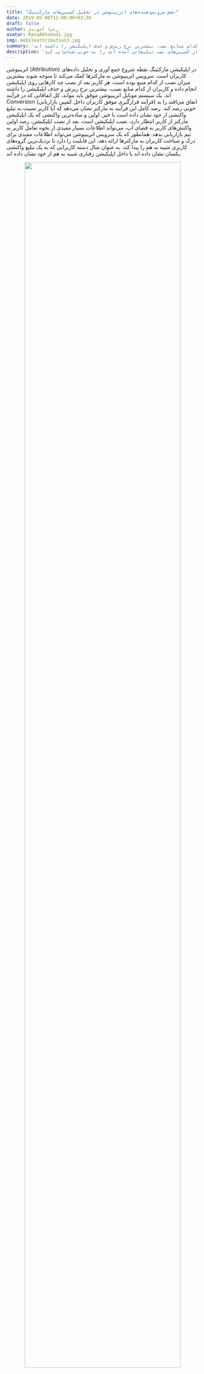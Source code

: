 ```yaml
---
title: "نقش سرویس‌دهنده‌های اتریبیوشن در تحلیل کمپین‌های مارکتینگ"
date: 2019-05-06T11:00:09+03:30
draft: false
author: رعنا آخوندی
avatar: RanaAkhoondi.jpg
img: mobileattribution3.jpg
summary: 'سرویس اتریبیوشن به مارکترها کمک می‌کند تا متوجه شوند بیشترین میزان نصب از کدام منبع بوده است، هر کاربر بعد از نصب چه کارهایی روی اپلیکیشن انجام داده و کاربران از کدام منابع نصب، بیشترین نرخ ریزش و حذف اپلیکیشن را داشته اند. '
description: 'سرویس اتریبیوشن چابک به اپلیکیشن مارکترها کمک میکند تا منابع جذب کاربران با کیفیتی که از کمپین‌های نصب تبلیغاتی آمده اند را به خوبی شناسایی کند'
---
```

اتریبیوشن (Attribution) در اپلیکیشن مارکتینگ نقطه شروع جمع آوری و تحلیل داده‌های کاربران است. سرویس اتریبیوشن به مارکترها کمک می‌کند تا متوجه شوند بیشترین میزان نصب از کدام منبع بوده است، هر کاربر بعد از نصب چه کارهایی روی اپلیکیشن انجام داده و کاربران از کدام منابع نصب، بیشترین نرخ ریزش و حذف اپلیکیشن را داشته اند. یک سیستم موبایل اتریبیوشن موفق باید بتواند، کل اتفاقاتی که در فرآیند  Conversion (فرآیند قرارگیری موفق کاربران داخل کمپین بازاریابی) اتفاق می‌افتد را به خوبی رصد کند. رصد کامل این فرآیند به مارکتر نشان می‌دهد که آیا کاربر نسبت به تبلیغ واکنشی از خود نشان داده است یا خیر. اولین و ساده‌ترین واکنشی که یک اپلیکیشن مارکتر از کاربر انتظار دارد، نصب اپلیکیشن است. بعد از نصب اپلیکیشن، رصد اولین واکنش‌های کاربر به فضای اپ، می‌تواند اطلاعات بسیار مفیدی از نحوه تعامل کاربر به تیم بازاریابی بدهد.
همانطور که یک سرویس اتریبیوشن می‌تواند اطلاعات مفیدی برای درک و شناخت کاربران به مارکترها ارائه دهد، این قابلیت را دارد تا نزدیک‌ترین گروه‌های کاربری شبیه به هم را پیدا کند. به عنوان مثال دسته کاربرانی که به یک تبلیغ واکنشی یکسان نشان داده اند یا داخل اپلیکیشن رفتاری شبیه به هم از خود نشان داده اند.
<p style="text-align: center;"><img width=90% src="http://uupload.ir/files/s5y1_mobileattribution3.jpg" /></p>
<h2>چرا استفاده از سرویس اتریبیوشن مهم است؟
</h2>
سرویس اتریبیوشن نشان می‌دهد؛ در برابر هر ریالی که برای جذب کاربر برای نصب اپلیکیشن هزینه شده است، نرخ تبدیل (Conversion) چقدر خواهد بود. اندازه گیری این نرخ مهم‌ترین بخشی است که باید برای تعیین موفقیت آمیز بودن یک کمپین بازاریابی انجام شود. بدون وجود سرویس‌های اتریبیوشن تبلیغ دهندگان و اپلیکیشن مارکترها قادر نخواهند بود هزینه واقعی که برای هر تبلیغ صرف شده و همچنین مقدار هزینه ای که به ازای هر تبدیل متقبل شده اند را شناسایی کنند.
کار یک سرویس اتریبیوشن همین جا به پایان نمی‌رسد، بررسی رفتار کاربرانی که به وسیله تبلیغات یک اپلیکیشن را نصب کرده‌اند به اپلیکیشن مارکترها کمک می‌کند تا به درک بهتری از نحوه تعامل کاربران جدید با بخش‌های مختلف اپلیکیشن، برسند.
نبود سرویس‌دهنده‌های اتریبیوشن، اپلیکیشن مارکترها را مجبور خواهد کرد تا برای بررسی آمار مربوط به کمپین‌های تبلیغاتی نصب، فقط به آمار آژانس‌های تبلیغاتی اعتماد کنند. در این حالت، آن‌ها ابزاری برای بررسی صحت اطلاعات ورودی از کمپین‌های خود نخواهند داشت.  از طرف دیگر؛ بدون وجود این سرویس‌ها، مارکترها قادر نخواهند بود، نرخ بازگشت سرمایه (ROI) از کمپین‌های بازاریابی گوناگون و کانال‌‌های جذب کاربر را با یکدیگر مقایسه کنند.

<h2>اپلیکیشن مارکترها و دنیای اتریبیوشن</h2>

حتی اگر داده‌های آژانس‌های تبلیغاتی را ملاک بررسی اثربخش بودن کمپین‌های مارکتینگ در نظر بگیریم، باز هم وجود یک جای خالی در دنیای مارکتینگ احساس می‌شود. دنیای بازاریابی موبایل،  بدون امکان بررسی نحوه تعامل کاربران با اپلیکیشن، دنیایی تاریک و ناشناخته است. اگر امکان آنالیز رفتار کاربرانی که برای جذب هر کدام هزینه شده است، وجود نداشته باشد؛ تمام بودجه‌های بخش بازاریابی هدر رفته است.

سرویس‌دهنده‌های اتریبیوشن به کمک اپلیکیشن مارکترها می‌آیند تا خلأ وجود داده‌های لحظه‌ای و کاربردی از تعاملات کاربران را پر کنند.

<p style="text-align: center;"><img width=90% src="http://uupload.ir/files/wpu7_mobileattribution1.jpg" /></p>

<h2> یک سرویس اتریبیوشن چگونه کار می‌کند؟
</h2>
فرض کنید در حال دیدن استوری یکی از اینفلوئنسرهای فضای دیجیتال هستید که با یک لینک نصب اپلیکیشن روبرو می‌شوید. به نظر می‌رسد با کلیک بر روی این لینک، شما به یک استور یا صفحه فرود منتقل می‌شوید،  اما  واقعیت این است؛ که ابتدا به کمک یک ریدایرکت به سرویس‌دهنده اتریبیوشن منتقل می‌شوید تا اطلاعات مورد نیاز از روی لینک، برای درج در گزارش‌های اتریبیوشن برداشته شود. اندازه‌گیری ها از همین نقطه یعنی بررسی میزان درگیر شدن کاربر با یک آگهی تبلیغاتی شروع می‌شود.

بعد از اینکه فرآیند دانلود و باز کردن اپلیکیشن انجام شد؛ برای بار دوم اطلاعاتی جهت ردگیری سوابق کاربران،به سمت سرویس‌دهنده اتریبیوشن فرستاده می‌شود. این اطلاعات شامل موارد زیر است:

<ul></ul>
<li> Advertising ID: این شماره شناسایی، رشته‌ای از حروف و اعداد است که برای هر تلفن همراه در دنیا به صورت منحصر به فرد تعریف شده است.</li>

<li>IP Address: آدرس IP، آدرسی است که دستگاه‌های متصل به اینترنت از آن برای برقراری ارتباط با یکدیگر استفاده می‌کنند.</li>

<li>User Agent: رشته ای از حروف که شامل اطلاعاتی از سیستم عامل و مرورگر کاربر است.</li>

<li>Timestamp: زمانی که روی لینک کلیک شده است.</li>

<li>First Install:‌ زمانی که اپلیکیشن نصب و باز شده است.</li>

اگر فرآیندی که در بالا اتفاق افتاد را مرور کنید، خواهید دید که اطلاعات در ۲ مرحله به سمت سرویس‌دهنده اتریبیوشن فرستاده می‌شود. مرحله اول زمانی است که کاربر از روی یک منبع نصب بر روی یک آگهی تبلیغاتی کلیک کرده است و مرحله دوم زمانی اتفاق می‌افتد که کاربر بعد از نصب اپلیکیشن، آن را باز کرده است.اطلاعات در این مراحل از طریق ۲ ابزار ترکر (Tracker) و کیت توسعه نرم افزار(SDK)جا به جا می‌شوند.

<p style="text-align: center;"><img width=90% src="http://uupload.ir/files/100a_mobileattribution4.jpg" /></p>

<h3>مفهومی به نام ترکر (Tracker)
</h3>
ترکر ابزاری است که بر پایه لینک کار می‌کند.این لینک حاوی اطلاعاتی است که می‌تواند تا قبل از نصب شدن اپلیکیشن روی گوشی کاربر، اطلاعاتی از منبع جذب کاربر به سرویس دهنده اتریبیوشن بفرستد. زمانیکه کاربر روی لینک تبلیغاتی اپلیکیشن کلیک می‌کند، روی لینک ترکر کلیک کرده است. ادامه فرآیند هدایت به استور و صفحه فرود به کمک ترکر و اطلاعاتی که روی آن می‌نشیند، انجام می‌شود.
هر سرویس‌دهنده اتریبیوشن، امکان ایجاد ترکر را به کاربران خود می‌دهد. ترکرها یک لینک هستند که حاوی اطلاعتی مثل لینک مقصد، نام کمپین تبلیغاتی و شبکه تبلیغاتی هستند. این لینک‌ها می‌توانند به ۲ صورت اتوماتیک و دستی ساخته شوند. یک مارکتر بدون داشتن دانش برنامه‌نویسی می‌تواند ترکرهای مختلفی بسازد و برای کمپین‌های مختلف از آن استفاده کند.

نمونه ای از یک ترکر 
```javascript
https://sand.chabokpush.com/637z3i?campaign=CAMPAIGN_1&adgroup=AD_GROUP&creative=CREATIVE
```
ترکر می‌تواند علاوه بر داشتن اطلاعات منبع نصب، حاوی اطلاعاتی از انواع کال بک و نحوه ریدایرکت شدن کاربران نیز باشد. سرویس‌دهنده‌های اتریبیوشن اطلاعات کاملی از نحوه تنظیم دستی این نوع ترکرها در اختیار کاربران خود قرار می‌دهند.

<a href="https://doc.chabokpush.com/panel/tracker.html"> ترکر چابک چگونه کار می‌‌کند</a>

 در نهایت این ترکر است که تا قبل از نصب اپلیکیشن روی تلفن همراه کاربر؛  اطلاعات کاملی از مسیری که او طی پروسه نصب اپلیکیشن طی کرده است؛ را نشان می‌دهد.
<h3>کیت توسعه نرم افزار (SDK)</h3>
SDK یا کیت توسعه نرم افزار، حلقه ارتباطی بین اپلیکیشن و سرویس‌دهنده اتریبیوشن است. تمام سرویس‌دهنده‌ها از مارکترها می‌خواهند تا با هماهنگی تیم فنی، نسخه ای از SDK آن‌ها را روی نسخه‌ای از اپلیکیشن که قرار است کاربران آن را نصب کنند؛ اضافه کنند.در نتیجه، بعد از نصب اپلیکیشن، SDK ‌اطلاعات مورد نیاز برای رصد تعاملات کاربر را به سرویس دهنده اتریبیوشن ارسال می‌کند.
<h2>اتریبیوشن و چابک</h2>
اتریبیوشن، تنها یکی از سرویس‌هایی است که چابک در فرآیند اپلیکیشن مارکتینگ برای ایجاد تعاملات موثر با کاربر به کسب و کارها ارائه می‌دهد. داشتن اطلاعات کاربردی از منبعی که کاربران وفادار برای اولین بار  از آن طریق با  یک کسب و کار آشنا شده اند؛ می‌تواند راهنمای خوبی برای اپلیکیشن مارکترها در اجرای استراتژی‌های بازاریابی داده محور، باشد.
